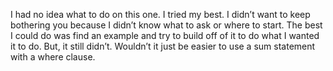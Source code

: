 I had no idea what to do on this one. I tried my best. I didn’t want to keep bothering you because I didn’t know what to ask or where to start. The best I could do was find an example and try to build off of it to do what I wanted it to do. But, it still didn’t. Wouldn’t it just be easier to use a sum statement with a where clause. 
